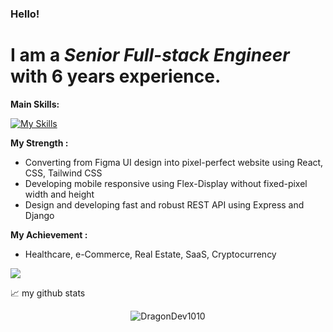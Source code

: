### Hello!
# I am a _Senior Full-stack Engineer_ with 6 years experience.
  
**Main Skills:**  

[![My Skills](https://skills.thijs.gg/icons?i=react,vue,nodejs,nextjs,nuxtjs,py,ts,js,html,css,mysql,mongodb,git,figma)](https://skills.thijs.gg)


**My Strength :**
 - Converting from Figma UI design into pixel-perfect website using React, CSS, Tailwind CSS
 - Developing mobile responsive using Flex-Display without fixed-pixel width and height
 - Design and developing fast and robust REST API using Express and Django

**My Achievement :**
 - Healthcare, e-Commerce, Real Estate, SaaS, Cryptocurrency



![](https://visitor-badge.glitch.me/badge?page_id=DragonDev1010.DragonDev1010&left_color=green&right_color=red)


📈 my github stats

<p align="center"> <img src="https://github-readme-stats.vercel.app/api?username=DragonDev1010&show_icons=true&theme=gotham" alt="DragonDev1010" />



